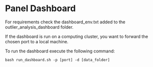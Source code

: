 # Panel Dashboard


For requirements check the dashboard_env.txt added to the outlier_analysis_dashboard folder.

If the dashboard is run on a computing cluster, you want to forward the chosen port to a local machine.

To run the dashboard execute the following command:

```
bash run_dashboard.sh -p [port] -d [data_folder]
```

